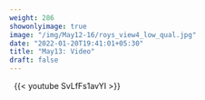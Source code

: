 ```yaml
---
weight: 286
showonlyimage: true
image: "/img/May12-16/roys_view4_low_qual.jpg"
date: "2022-01-20T19:41:01+05:30"
title: "May13: Video"
draft: false
---
```


&nbsp;
{{< youtube SvLfFs1avYI >}}
&nbsp;
